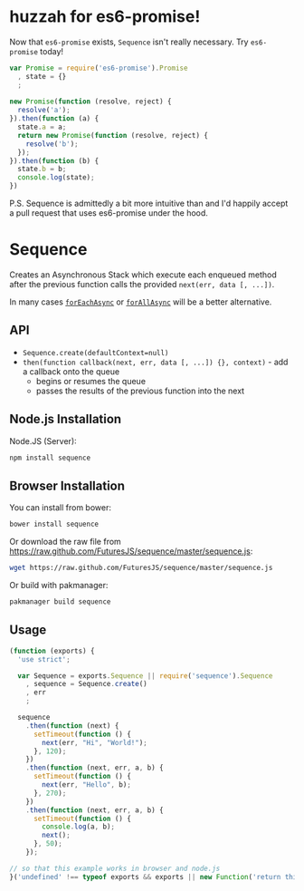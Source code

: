 huzzah for es6-promise!
===

Now that `es6-promise` exists, `Sequence` isn't really necessary. Try `es6-promise` today!

```javascript
var Promise = require('es6-promise').Promise
  , state = {}
  ;
  
new Promise(function (resolve, reject) {
  resolve('a');
}).then(function (a) {
  state.a = a;
  return new Promise(function (resolve, reject) {
    resolve('b');
  });
}).then(function (b) {
  state.b = b;
  console.log(state);
})
```

P.S. Sequence is admittedly a bit more intuitive than and I'd happily accept a pull request that uses es6-promise under the hood.

Sequence
===

Creates an Asynchronous Stack which execute each enqueued method after the previous function calls the provided `next(err, data [, ...])`.

In many cases [`forEachAsync`](https://github.com/FuturesJS/forEachAsync) or [`forAllAsync`](https://github.com/FuturesJS/forAllAsync) will be a better alternative.

API
---

  * `Sequence.create(defaultContext=null)`
  * `then(function callback(next, err, data [, ...]) {}, context)` - add a callback onto the queue
    * begins or resumes the queue
    * passes the results of the previous function into the next

Node.js Installation
---

Node.JS (Server):

```bash
npm install sequence
```

Browser Installation
---

You can install from bower:

```bash
bower install sequence
```

Or download the raw file from <https://raw.github.com/FuturesJS/sequence/master/sequence.js>:

```bash
wget https://raw.github.com/FuturesJS/sequence/master/sequence.js
```

Or build with pakmanager:

```bash
pakmanager build sequence
```

Usage
---

```javascript
(function (exports) {
  'use strict';

  var Sequence = exports.Sequence || require('sequence').Sequence
    , sequence = Sequence.create()
    , err
    ;

  sequence
    .then(function (next) {
      setTimeout(function () {
        next(err, "Hi", "World!");
      }, 120);
    })
    .then(function (next, err, a, b) {
      setTimeout(function () {
        next(err, "Hello", b);
      }, 270);
    })
    .then(function (next, err, a, b) {
      setTimeout(function () {
        console.log(a, b);
        next();
      }, 50);
    });

// so that this example works in browser and node.js
}('undefined' !== typeof exports && exports || new Function('return this')()));
```
